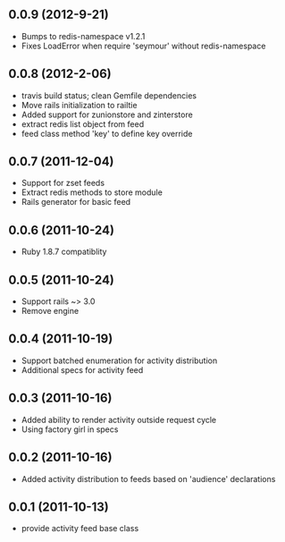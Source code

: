 ## 0.0.9 (2012-9-21)

* Bumps to redis-namespace v1.2.1
* Fixes LoadError when require 'seymour' without redis-namespace

## 0.0.8 (2012-2-06)

* travis build status; clean Gemfile dependencies
* Move rails initialization to railtie
* Added support for zunionstore and zinterstore
* extract redis list object from feed
* feed class method 'key' to define key override

## 0.0.7 (2011-12-04)

* Support for zset feeds
* Extract redis methods to store module
* Rails generator for basic feed

## 0.0.6 (2011-10-24)

* Ruby 1.8.7 compatiblity

## 0.0.5 (2011-10-24)

* Support rails ~> 3.0
* Remove engine

## 0.0.4 (2011-10-19)

* Support batched enumeration for activity distribution
* Additional specs for activity feed

## 0.0.3 (2011-10-16)

* Added ability to render activity outside request cycle
* Using factory girl in specs

## 0.0.2 (2011-10-16)

* Added activity distribution to feeds based on 'audience' declarations

## 0.0.1 (2011-10-13)

* provide activity feed base class
